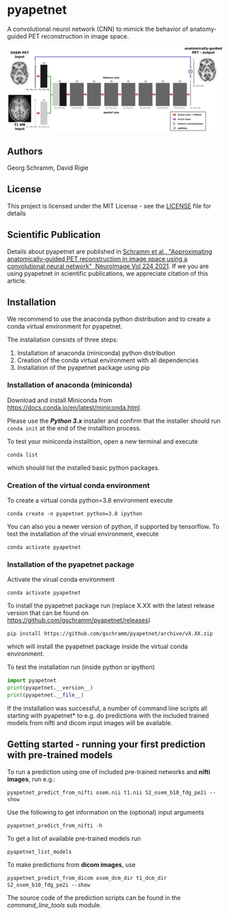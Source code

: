 # pyapetnet

A convolutional neurol network (CNN) to mimick the behavior of anatomy-guided PET reconstruction in image space.

![architecture of pyapetnet](./figures/fig_1_apetnet.png)

## Authors

Georg Schramm, David Rigie

## License 

This project is licensed under the MIT License - see the [LICENSE](LICENSE) file for details

## Scientific Publication

Details about pyapetnet are published in [Schramm et al., "Approximating anatomically-guided PET reconstruction in image space using a convolutional neural network" ,NeuroImage Vol 224 2021](https://doi.org/10.1016/j.neuroimage.2020.117399).
If we you are using pyapetnet in scientific publications, we appreciate citation of this article.

## Installation

We recommend to use the anaconda python distribution and to create a
conda virtual environment for pyapetnet.

The installation consists of three steps:
1. Installation of anaconda (miniconda) python distribution
2. Creation of the conda virtual environment with all dependencies
3. Installation of the pyapetnet package using pip

### Installation of anaconda (miniconda)

Download and install Miniconda from <https://docs.conda.io/en/latest/miniconda.html>.

Please use the ***Python 3.x*** installer and confirm that the installer
should run ```conda init``` at the end of the installtion process.

To test your miniconda installtion, open a new terminal and execute
```
conda list
```
which should list the installed basic python packages.

### Creation of the virtual conda environment

To create a virtual conda python=3.8 environment execute
```
conda create -n pyapetnet python=3.8 ipython
```
You can also you a newer version of python, if supported
by tensorflow.
To test the installation of the virual environment, execute
```
conda activate pyapetnet
```

### Installation of the pyapetnet package

Activate the virual conda environment
```
conda activate pyapetnet
```
To install the pyapetnet package run (replace X.XX with the latest release
version that can be found on https://github.com/gschramm/pyapetnet/releases)
```
pip install https://github.com/gschramm/pyapetnet/archive/vX.XX.zip
```
which will install the pyapetnet package inside the virtual
conda environment.

To test the installation run (inside python or ipython)
```python
import pyapetnet
print(pyapetnet.__version__)
print(pyapetnet.__file__) 
```

If the installation was successful, a number of command line scripts all starting with pyapetnet* to e.g. do predictions with the included trained models from nifti and dicom input images will be available.

## Getting started - running your first prediction with pre-trained models

To run a prediction using one of included pre-trained networks and **nifti images**, run e.g.:
```
pyapetnet_predict_from_nifti osem.nii t1.nii S2_osem_b10_fdg_pe2i --show
```
Use the following to get information on the (optional) input arguments
```
pyapetnet_predict_from_nifti -h
```
To get a list of available pre-trained models run
```
pyapetnet_list_models
```

To make predictions from **dicom images**, use
```
pyapetnet_predict_from_dicom osem_dcm_dir t1_dcm_dir S2_osem_b10_fdg_pe2i --show
```
The source code of the prediction scripts can be found in the *command_line_tools* sub module.
